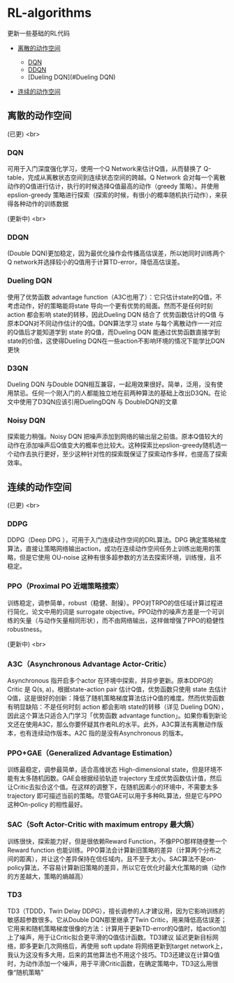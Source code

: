 # RL-algorithms
更新一些基础的RL代码
- [离散的动作空间](#离散的动作空间)
  - [DQN](#DQN)
  - [DDQN](#DDQN)
  - [Dueling DQN](#Dueling DQN)

- [连续的动作空间](#连续的动作空间)


## 离散的动作空间
(已更) \<br>
### DQN
可用于入门深度强化学习，使用一个Q Network来估计Q值，从而替换了 Q-table，完成从离散状态空间到连续状态空间的跨越。Q Network 会对每一个离散动作的Q值进行估计，执行的时候选择Q值最高的动作（greedy 策略）。并使用 epslion-greedy 策略进行探索（探索的时候，有很小的概率随机执行动作），来获得各种动作的训练数据

(更新中) \<br>
### DDQN
(Double DQN)更加稳定，因为最优化操作会传播高估误差，所以她同时训练两个Q network并选择较小的Q值用于计算TD-error，降低高估误差。

### Dueling DQN
使用了优势函数 advantage function（A3C也用了）：它只估计state的Q值，不考虑动作，好的策略能将state 导向一个更有优势的局面。然而不是任何时刻 action 都会影响 state的转移，因此Dueling DQN 结合了 优势函数估计的Q值 与 原本DQN对不同动作估计的Q值。DQN算法学习 state 与每个离散动作一一对应的Q值后才能知道学到 state 的Q值，而Dueling DQN 能通过优势函数直接学到state的价值，这使得Dueling DQN在一些action不影响环境的情况下能学比DQN更快

### D3QN
Dueling DQN 与Double DQN相互兼容，一起用效果很好。简单，泛用，没有使用禁忌。任何一个刚入门的人都能独立地在前两种算法的基础上改出D3QN。在论文中使用了D3QN应该引用DuelingDQN 与 DoubleDQN的文章

### Noisy DQN
探索能力稍强。Noisy DQN 把噪声添加到网络的输出层之前值。原本Q值较大的动作在添加噪声后Q值变大的概率也比较大。这种探索比epslion-greedy随机选一个动作去执行更好，至少这种针对性的探索既保证了探索动作多样，也提高了探索效率。

## 连续的动作空间
(已更) \<br>
### DDPG
DDPG（Deep DPG ），可用于入门连续动作空间的DRL算法。DPG 确定策略梯度算法，直接让策略网络输出action，成功在连续动作空间任务上训练出能用的策略，但是它使用 OU-noise 这种有很多超参数的方法去探索环境，训练慢，且不稳定。

### PPO（Proximal PO 近端策略搜索）
训练稳定，调参简单，robust（稳健、耐操）。PPO对TRPO的信任域计算过程进行简化，论文中用的词是 surrogate objective。PPO动作的噪声方差是一个可训练的矢量（与动作矢量相同形状），而不由网络输出，这样做增强了PPO的稳健性 robustness。

(更新中) \<br>
### A3C（Asynchronous Advantage Actor-Critic）
Asynchronous 指开启多个actor 在环境中探索，并异步更新。原本DDPG的Critic 是 Q(s, a)，根据state-action pair 估计Q值，优势函数只使用 state 去估计Q值，这是很好的创新：降低了随机策略梯度算法估计Q值的难度。然而优势函数有明显缺陷：不是任何时刻 action 都会影响 state的转移（详见 Dueling DQN），因此这个算法只适合入门学习「优势函数 advantage function」。如果你看到新论文还在使用A3C，那么你要怀疑其作者RL的水平。此外，A3C算法有离散动作版本，也有连续动作版本。A2C 指的是没有Asynchronous 的版本。

### PPO+GAE（Generalized Advantage Estimation）
训练最稳定，调参最简单，适合高维状态 High-dimensional state，但是环境不能有太多随机因数。GAE会根据经验轨迹 trajectory 生成优势函数估计值，然后让Critic去拟合这个值。在这样的调整下，在随机因素小的环境中，不需要太多 trajectory 即可描述当前的策略。尽管GAE可以用于多种RL算法，但是它与PPO这种On-policy 的相性最好。

### SAC（Soft Actor-Critic with maximum entropy 最大熵）
训练很快，探索能力好，但是很依赖Reward Function，不像PPO那样随便整一个Reward function 也能训练。PPO算法会计算新旧策略的差异（计算两个分布之间的距离），并让这个差异保持在信任域内，且不至于太小。SAC算法不是on-policy算法，不容易计算新旧策略的差异，所以它在优化时最大化策略的熵（动作的方差越大，策略的熵越高）

### TD3
TD3（TDDD，Twin Delay DDPG），擅长调参的人才建议用，因为它影响训练的敏感超参数很多。它从Double DQN那里继承了Twin Critic，用来降低高估误差；它用来和随机策略梯度很像的方法：计算用于更新TD-error的Q值时，给action加上了噪声，用于让Critic拟合更平滑的Q值估计函数。TD3建议 延迟更新目标网络，即多更新几次网络后，再使用 soft update 将网络更新到target network上，我认为这没有多大用，后来的其他算法也不用这个技巧。TD3还建议在计算Q值时，为动作添加一个噪声，用于平滑Critic函数，在确定策略中，TD3这么用很像“随机策略”

